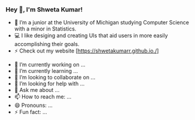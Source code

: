 ### Hey 👋, I'm Shweta Kumar!

- 🌱 I’m a junior at the University of Michigan studying Computer Science with a minor in Statistics.
- 💻 I like desiging and creating UIs that aid users in more easily accomplishing their goals.
- ⚡ Check out my website [https://shwetakumarr.github.io./]

<!--
**shwetakumarr/shwetakumarr** is a ✨ _special_ ✨ repository because its `README.md` (this file) appears on your GitHub profile.

Here are some ideas to get you started:
-->

- 🔭 I’m currently working on ...
- 🌱 I’m currently learning ...
- 👯 I’m looking to collaborate on ...
- 🤔 I’m looking for help with ...
- 💬 Ask me about ...
- 📫 How to reach me: ...
- 😄 Pronouns: ...
- ⚡ Fun fact: ...

